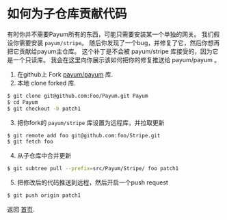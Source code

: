 # 如何为子仓库贡献代码

有时你并不需要Payum所有的东西，可能只需要安装某一个单独的网关。
我们假设你需要安装 `payum/stripe`。
随后你发现了一个bug，并修复了它，然后你想再把它贡献给payum主仓库。
这个补丁是不会被 payum/stripe 库接受的，因为它是一个只读库。
我会在这里向你展示该如何把你的修复推送给 payum/payum 。

1. 在github上 Fork [payum/payum](https://github.com/Payum/Payum) 库.
2. 本地 clone forked 库.

```bash
$ git clone git@github.com:Foo/Payum.git Payum
$ cd Payum
$ git checkout -b patch1
```

3. 把你fork的 `payum/stripe` 库设置为远程库，并拉取更新

```bash
$ git remote add foo git@github.com:foo/Stripe.git
$ git fetch foo
```

4. 从子仓库中合并更新

```bash
$ git subtree pull --prefix=src/Payum/Stripe/ foo patch1
```

5. 把修改后的代码推送到远程，然后开启一个push request

```bash
$ git push origin patch1
```

返回 [首页](index.md).
